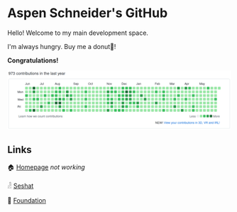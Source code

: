 # Aspen Schneider's GitHub

Hello! Welcome to my main development space.

I'm always hungry. Buy me a donut🍩!

**Congratulations!**

![commits-365](https://github.com/hardboiled65/hardboiled65/raw/master/docs/365.png)

## Links

🏠 [Homepage](https://hardboiled65.io) _not working_

𓁐 [Seshat](https://github.com/hardboiled65/seshat-unicode)

🎨 [Foundation](https://github.com/hardboiled65/foundation)

<!--
**hardboiled65/hardboiled65** is a ✨ _special_ ✨ repository because its `README.md` (this file) appears on your GitHub profile.

Here are some ideas to get you started:

- 🔭 I’m currently working on ...
- 🌱 I’m currently learning ...
- 👯 I’m looking to collaborate on ...
- 🤔 I’m looking for help with ...
- 💬 Ask me about ...
- 📫 How to reach me: ...
- 😄 Pronouns: ...
- ⚡ Fun fact: ...
-->
